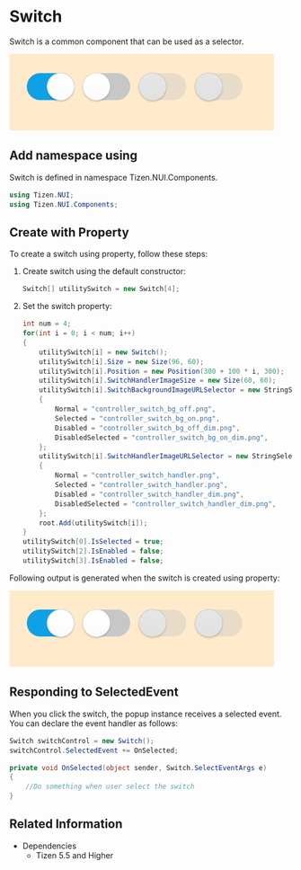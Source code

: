 # Switch
Switch is a common component that can be used as a selector.

![SwitchProperty](./media/SwitchProperty.PNG)

## Add namespace using
Switch is defined in namespace Tizen.NUI.Components.

```cs
using Tizen.NUI;
using Tizen.NUI.Components;
```

## Create with Property

To create a switch using property, follow these steps:

1. Create switch using the default constructor:

    ```cs
    Switch[] utilitySwitch = new Switch[4];
    ```

2. Set the switch property:

    ```cs
    int num = 4;
    for(int i = 0; i < num; i++)
    {
        utilitySwitch[i] = new Switch();
        utilitySwitch[i].Size = new Size(96, 60);
        utilitySwitch[i].Position = new Position(300 + 100 * i, 300);
        utilitySwitch[i].SwitchHandlerImageSize = new Size(60, 60);
        utilitySwitch[i].SwitchBackgroundImageURLSelector = new StringSelector
        {
            Normal = "controller_switch_bg_off.png",
            Selected = "controller_switch_bg_on.png",
            Disabled = "controller_switch_bg_off_dim.png",
            DisabledSelected = "controller_switch_bg_on_dim.png",
        };
        utilitySwitch[i].SwitchHandlerImageURLSelector = new StringSelector
        {
            Normal = "controller_switch_handler.png",
            Selected = "controller_switch_handler.png",
            Disabled = "controller_switch_handler_dim.png",
            DisabledSelected = "controller_switch_handler_dim.png",
        };
        root.Add(utilitySwitch[i]);
    }
    utilitySwitch[0].IsSelected = true;
    utilitySwitch[2].IsEnabled = false;
    utilitySwitch[3].IsEnabled = false;
    ```

Following output is generated when the switch is created using property:

![SwitchProperty](./media/SwitchProperty.PNG)

## Responding to SelectedEvent
When you click the switch, the popup instance receives a selected event.
You can declare the event handler as follows:

```cs
Switch switchControl = new Switch();
switchControl.SelectedEvent += OnSelected;
```

```cs
private void OnSelected(object sender, Switch.SelectEventArgs e)
{
    //Do something when user select the switch
}
```

## Related Information
- Dependencies
  -   Tizen 5.5 and Higher
